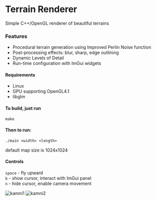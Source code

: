 # Terrain Renderer
Simple C++/OpenGL renderer of beautiful terrains 

### Features
- Procedural terrain generation using Improved Perlin Noise function
- Post-processing effects: blur, sharp, edge outlining
- Dynamic Levels of Detail
- Run-time configuration with ImGui widgets

#### Requirements
- Linux
- GPU supporting OpenGL4.1
- libglm

#### To build, just run
``` Shell
make
```
#### Then to run:
``` Shell
./main <width> <length>
```
default map size is 1024x1024

#### Controls
```space``` - fly upward <br/>
```b``` - show cursor, interact with ImGui panel <br/>
```n``` - hide cursor, enable camera movement <br/>

![kamni1](https://i.imgur.com/DvgsKPk.jpeg)
![kamni2](https://i.imgur.com/P65hMA5.png)
